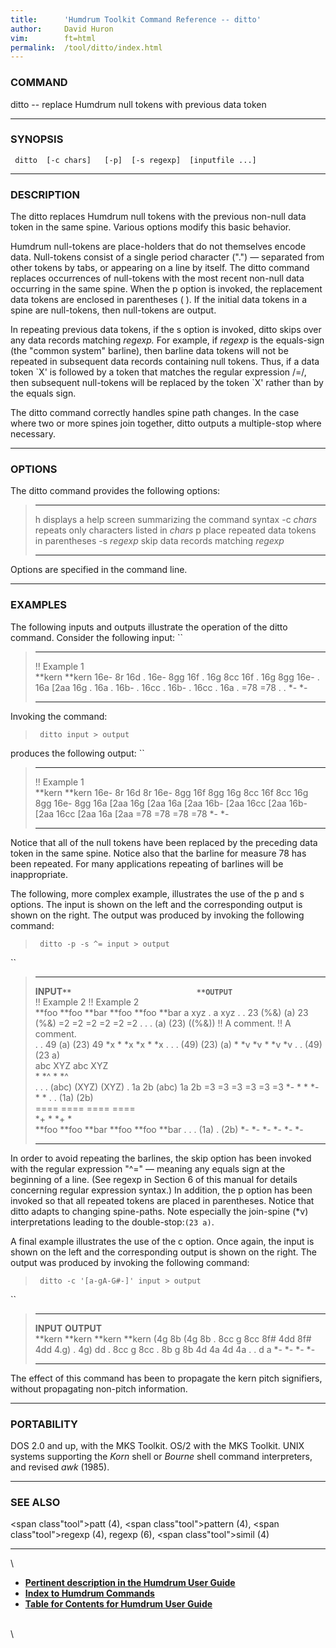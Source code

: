 ```yaml
---
title:		'Humdrum Toolkit Command Reference -- ditto'
author:		David Huron
vim:		ft=html
permalink:	/tool/ditto/index.html
---
```


### COMMAND

<span class="tool">ditto</span> -- replace Humdrum null tokens with previous data token

------------------------------------------------------------------------

### SYNOPSIS

` ditto  [-c chars]   [-p]  [-s regexp]  [inputfile ...]`

------------------------------------------------------------------------

### DESCRIPTION

The <span class="tool">ditto</span> replaces Humdrum null tokens with the previous non-null
data token in the same spine. Various options modify this basic
behavior.

Humdrum null-tokens are place-holders that do not themselves encode
data. Null-tokens consist of a single period character (\".\") &mdash;
separated from other tokens by tabs, or appearing on a line by itself.
The <span class="tool">ditto</span> command replaces occurrences of null-tokens with the most
recent non-null data occurring in the same spine. When the <span class="option">p</span> option
is invoked, the replacement data tokens are enclosed in parentheses ( ).
If the initial data tokens in a spine are null-tokens, then null-tokens
are output.

In repeating previous data tokens, if the <span class="option">s</span> option is invoked,
<span class="tool">ditto</span> skips over any data records matching *regexp.* For example, if
*regexp* is the equals-sign (the \"common system\" barline), then
barline data tokens will not be repeated in subsequent data records
containing null tokens. Thus, if a data token \`X\' is followed by a
token that matches the regular expression /=/, then subsequent
null-tokens will be replaced by the token \`X\' rather than by the
equals sign.

The <span class="tool">ditto</span> command correctly handles spine path changes. In the case
where two or more spines join together, <span class="tool">ditto</span> outputs a
multiple-stop where necessary.

------------------------------------------------------------------------

### OPTIONS

The <span class="tool">ditto</span> command provides the following options:

>   ------------- -------------------------------------------------------
>   <span class="option">h</span>        displays a help screen summarizing the command syntax
>   -c *chars*    repeats only characters listed in *chars*
>   <span class="option">p</span>        place repeated data tokens in parentheses
>   -s *regexp*   skip data records matching *regexp*
>   ------------- -------------------------------------------------------
>
Options are specified in the command line.

------------------------------------------------------------------------

### EXAMPLES

The following inputs and outputs illustrate the operation of the
<span class="tool">ditto</span> command. Consider the following input: ``

>   -------------- ----------
>   !! Example 1   
>   \*\*kern       \*\*kern
>   16e-           8r
>   16d            .
>   16e-           8gg
>   16f            .
>   16g            8cc
>   16f            .
>   16g            8gg
>   16e-           .
>   16a            \[2aa
>   16g            .
>   16a            .
>   16b-           .
>   16cc           .
>   16b-           .
>   16cc           .
>   16a            .
>   =78            =78
>   .              .
>   \*-            \*-
>   -------------- ----------
>
Invoking the command:

> ` ditto input > output`

produces the following output: ``

>   -------------- ----------
>   !! Example 1   
>   \*\*kern       \*\*kern
>   16e-           8r
>   16d            8r
>   16e-           8gg
>   16f            8gg
>   16g            8cc
>   16f            8cc
>   16g            8gg
>   16e-           8gg
>   16a            \[2aa
>   16g            \[2aa
>   16a            \[2aa
>   16b-           \[2aa
>   16cc           \[2aa
>   16b-           \[2aa
>   16cc           \[2aa
>   16a            \[2aa
>   =78            =78
>   =78            =78
>   \*-            \*-
>   -------------- ----------
>
Notice that all of the null tokens have been replaced by the preceding
data token in the same spine. Notice also that the barline for measure
78 has been repeated. For many applications repeating of barlines will
be inappropriate.

The following, more complex example, illustrates the use of the <span class="option">p</span>
and <span class="option">s</span> options. The input is shown on the left and the corresponding
output is shown on the right. The output was produced by invoking the
following command:

> ` ditto -p -s ^= input > output`

``

>   --------------- --------- --------- -- --------------- -- --------- --------- ---------
>   **INPUT``**                            **OUTPUT``**                           
>   !! Example 2                           !! Example 2                           
>   \*\*foo         \*\*foo   \*\*bar                         \*\*foo   \*\*foo   \*\*bar
>   a               xyz       .                               a         xyz       .
>   .               23        (%&)                            (a)       23        (%&)
>   =2              =2        =2                              =2        =2        =2
>   .               .         .                               (a)       (23)      ((%&))
>   !! A comment.                          !! A comment.                          
>   .               .         49                              (a)       (23)      49
>   \*x             \*        \*x                             \*x       \*        \*x
>   .               .         .                               (49)      (23)      (a)
>   \*              \*v       \*v                             \*        \*v       \*v
>   .               .                                         (49)      (23 a)    
>   abc             XYZ                                       abc       XYZ       
>   \*              \*\^                                      \*        \*\^      
>   .               .         .                               (abc)     (XYZ)     (XYZ)
>   .               1a        2b                              (abc)     1a        2b
>   =3              =3        =3                              =3        =3        =3
>   \*-             \*        \*                              \*-       \*        \*
>   .               .                                         (1a)      (2b)      
>   ====            ====                                      ====      ====      
>   \*+             \*                                        \*+       \*        
>   \*\*foo         \*\*foo   \*\*bar                         \*\*foo   \*\*foo   \*\*bar
>   .               .         .                               (1a)      .         (2b)
>   \*-             \*-       \*-                             \*-       \*-       \*-
>   --------------- --------- --------- -- --------------- -- --------- --------- ---------
>
In order to avoid repeating the barlines, the skip option has been
invoked with the regular expression \"\^=\" &mdash; meaning any equals sign
at the beginning of a line. (See <span class="tool">regexp</span> in Section 6 of this manual
for details concerning regular expression syntax.) In addition, the
<span class="option">p</span> option has been invoked so that all repeated tokens are placed in
parentheses. Notice that <span class="tool">ditto</span> adapts to changing spine-paths. Note
especially the join-spine (\*v) interpretations leading to the
double-stop:`(23 a)`.

A final example illustrates the use of the <span class="option">c</span> option. Once again,
the input is shown on the left and the corresponding output is shown on
the right. The output was produced by invoking the following command:

> ` ditto -c '[a-gA-G#-]' input > output`

``

>   ----------- ---------- -- -- -- -- ------------ ---------- ----------
>   **INPUT**                          **OUTPUT**              
>   \*\*kern    \*\*kern                            \*\*kern   \*\*kern
>   (4g         8b                                  (4g        8b
>   .           8cc                                 g          8cc
>   8f\#        4dd                                 8f\#       4dd
>   4.g)        .                                   4g)        dd
>   .           8cc                                 g          8cc
>   .           8b                                  g          8b
>   4d          4a                                  4d         4a
>   .           .                                   d          a
>   \*-         \*-                                 \*-        \*-
>   ----------- ---------- -- -- -- -- ------------ ---------- ----------
>
The effect of this command has been to propagate the <span class="rep">kern</span> pitch
signifiers, without propagating non-pitch information.

------------------------------------------------------------------------

### PORTABILITY

DOS 2.0 and up, with the MKS Toolkit. OS/2 with the MKS Toolkit. UNIX
systems supporting the *Korn* shell or *Bourne* shell command
interpreters, and revised *awk* (1985).

------------------------------------------------------------------------

### SEE ALSO

<span class"tool">patt</span> (4), <span class"tool">pattern</span> (4),
<span class"tool">regexp</span> (4), <span class="tool">regexp</span> (6), <span class"tool">simil</span>
(4)

------------------------------------------------------------------------

\

-   [**Pertinent description in the Humdrum User
    Guide**](../guide15.html#Propagating_Data_Using_the_ditto_Command)
-   [**Index to Humdrum Commands**](../commands.toc.html)
-   [**Table for Contents for Humdrum User Guide**](../guide.toc.html)

\
\
